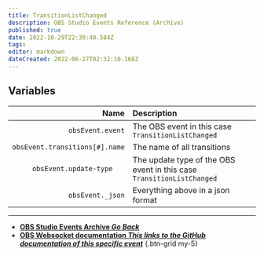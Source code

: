 ```yaml
---
title: TransitionListChanged
description: OBS Studio Events Reference (Archive)
published: true
date: 2022-10-29T22:39:40.584Z
tags: 
editor: markdown
dateCreated: 2022-06-27T02:32:10.168Z
---
```


## Variables
Name | Description
----:|:------------
`obsEvent.event` | The OBS event in this case `TransitionListChanged`
`obsEvent.transitions[#].name` | The name of all transitions
`obsEvent.update-type	` | The update type of the OBS event in this case `TransitionListChanged`
`obsEvent._json` | Everything above in a json format

---

- [<i class="mdi mdi-chevron-left"></i>**OBS Studio Events Archive *Go Back***](/Broadcasters/OBS/Archive/Events)
- [<i class="mdi mdi-github"></i> **OBS Websocket documentation *This links to the GitHub documentation of this specific event***](https://github.com/obsproject/obs-websocket/blob/4.x-current/docs/generated/protocol.md#transitionlistchanged)
{.btn-grid my-5}